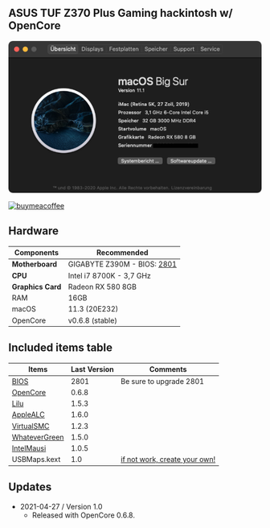 ## ASUS TUF Z370 Plus Gaming hackintosh w/ OpenCore

![alt text](https://github.com/revunix/GIGABYTE-Z390M/blob/main/images/aboutmac.png?raw=true)


[![buymeacoffee](https://i.imgur.com/iYsbmQO.png)](https://www.buymeacoffee.com/revunix)


## Hardware
Components | Recommended
------------ | -------------
**Motherboard** | GIGABYTE Z390M - BIOS: [2801](https://download.gigabyte.com/FileList/BIOS/mb_bios_z390m_f6j.zip)
**CPU** | Intel i7 8700K - 3,7 GHz
**Graphics Card** | Radeon RX 580 8GB
RAM | 16GB 
macOS | 11.3 (20E232)
OpenCore | v0.6.8 (stable)


## Included items table
Items | Last Version | Comments
------------ | ------------- | -------------
[BIOS](https://dlcdnets.asus.com/pub/ASUS/mb/LGA1151/TUF_Z370-PLUS_GAMING/TUF-Z370-PLUS-GAMING-ASUS-2801.ZIP) | 2801 | Be sure to upgrade 2801
[OpenCore](https://github.com/acidanthera/OpenCorePkg/releases) | 0.6.8 |
[Lilu](https://github.com/acidanthera/Lilu/releases/latest) | 1.5.3 | 
[AppleALC](https://github.com/acidanthera/AppleALC/releases/latest) | 1.6.0 |
[VirtualSMC](https://github.com/acidanthera/VirtualSMC/releases/latest) | 1.2.3 |
[WhateverGreen](https://github.com/acidanthera/whatevergreen/releases/latest) | 1.5.0 |
[IntelMausi](https://github.com/acidanthera/IntelMausi) | 1.0.5 |
USBMaps.kext | 1.0 | [if not work, create your own!](https://github.com/corpnewt/USBMap)


## Updates
* 2021-04-27 / Version 1.0
	- Released with OpenCore 0.6.8.

